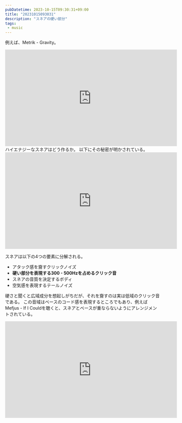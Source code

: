 ```yaml
---
pubDatetime: 2023-10-15T09:30:31+09:00
title: "20231015093031"
description: "スネアの硬い部分"
tags:
 - music
---
```


例えば、Metrik - Gravity。
<iframe width="560" height="315" src="https://www.youtube.com/embed/eixeF8uvqd4?si=Ydumw7KF3OB0qXcz" title="YouTube video player" frameborder="0" allow="accelerometer; autoplay; clipboard-write; encrypted-media; gyroscope; picture-in-picture; web-share" allowfullscreen></iframe>
ハイエナジーなスネアはどう作るか。
以下にその秘密が明かされている。
<iframe width="560" height="315" src="https://www.youtube.com/embed/_VAOdW0MGo0?si=h-ZzPOwWpc8UyN-b" title="YouTube video player" frameborder="0" allow="accelerometer; autoplay; clipboard-write; encrypted-media; gyroscope; picture-in-picture; web-share" allowfullscreen></iframe>

スネアは以下の4つの要素に分解される。
- アタック感を齎すクリックノイズ
- **硬い部分を表現する300 - 500Hzを占めるクリック音**
- スネアの音質を決定するボディ
- 空気感を表現するテールノイズ

硬さと聞くと広域成分を想起しがちだが、それを齎すのは実は低域のクリック音である。
この音域はベースのコード感を表現するところでもあり、例えばMefjus - If I Couldを聴くと、スネアとベースが重ならないようにアレンジメントされている。
<iframe width="560" height="315" src="https://www.youtube.com/embed/MnMqR3XKrOM?si=Hwm5jVrlaZxZYnVM" title="YouTube video player" frameborder="0" allow="accelerometer; autoplay; clipboard-write; encrypted-media; gyroscope; picture-in-picture; web-share" allowfullscreen></iframe>
